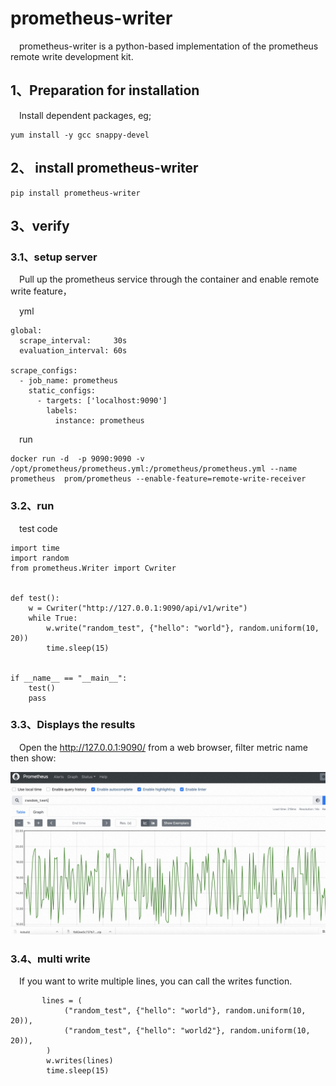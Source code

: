 # prometheus-writer
&emsp;prometheus-writer is a python-based implementation of the prometheus remote write development kit.

## 1、Preparation for installation
&emsp;Install dependent packages, eg;
```
yum install -y gcc snappy-devel
```

## 2、 install prometheus-writer
```
pip install prometheus-writer
```

## 3、verify
### 3.1、setup server
&emsp;Pull up the prometheus service through the container and enable remote write feature，

&emsp;yml

```
global:
  scrape_interval:     30s
  evaluation_interval: 60s

scrape_configs:
  - job_name: prometheus
    static_configs:
      - targets: ['localhost:9090']
        labels:
          instance: prometheus
```
&emsp;run

```
docker run -d  -p 9090:9090 -v /opt/prometheus/prometheus.yml:/prometheus/prometheus.yml --name prometheus  prom/prometheus --enable-feature=remote-write-receiver
```
### 3.2、run
&emsp;test code

```
import time
import random
from prometheus.Writer import Cwriter


def test():
    w = Cwriter("http://127.0.0.1:9090/api/v1/write")
    while True:
        w.write("random_test", {"hello": "world"}, random.uniform(10, 20))
        time.sleep(15)


if __name__ == "__main__":
    test()
    pass
```

### 3.3、Displays the results
&emsp;Open the http://127.0.0.1:9090/ from a web browser, filter metric name then show:

![img](imag/view.jpg)

### 3.4、multi write
&emsp;If you want to write multiple lines, you can call the writes function.

```
	   lines = (
            ("random_test", {"hello": "world"}, random.uniform(10, 20)),
            ("random_test", {"hello": "world2"}, random.uniform(10, 20)),
        )
        w.writes(lines)
        time.sleep(15)
```
